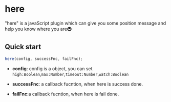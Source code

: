 # here

"here" is a javaScript plugin which can give you some position message and help you know where you are🚇

## Quick start

```javascript
here(config, successFnc, failFnc);
```

- **config**: config is a object, you can set <code>high:Boolean</code>,<code>max:Number</code>,<code>timeout:Number</code>,<code>watch:Boolean</code>

- **successFnc**: a callback fucntion, when here is success done.
- **failFnc**:a callback fucntion, when here is fail done.
